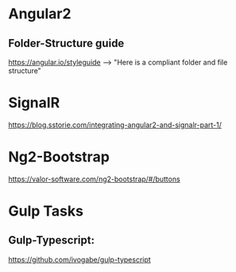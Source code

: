 # Angular2
## Folder-Structure guide 
https://angular.io/styleguide --> "Here is a compliant folder and file structure"


# SignalR
https://blog.sstorie.com/integrating-angular2-and-signalr-part-1/ 


# Ng2-Bootstrap
https://valor-software.com/ng2-bootstrap/#/buttons 


# Gulp Tasks
## Gulp-Typescript:
https://github.com/ivogabe/gulp-typescript 